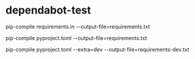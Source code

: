 # dependabot-test

pip-compile requirements.in --output-file=requirements.txt

pip-compile pyproject.toml --output-file=requirements.txt

pip-compile pyproject.toml --extra=dev --output-file=requirements-dev.txt
